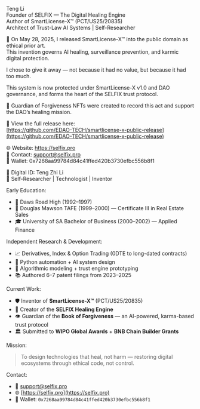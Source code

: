 
Teng Li  
Founder of SELFIX — The Digital Healing Engine  
Author of SmartLicense-X™ (PCT/US25/20835)  
Architect of Trust-Law AI Systems | Self-Researcher

📜 On May 28, 2025, I released SmartLicense-X™ into the public domain as ethical prior art.  
This invention governs AI healing, surveillance prevention, and karmic digital protection.

I chose to give it away — not because it had no value, but because it had too much.

This system is now protected under SmartLicense-X v1.0 and DAO governance, and forms the heart of the SELFIX trust protocol.

🎨 Guardian of Forgiveness NFTs were created to record this act and support the DAO’s healing mission.

📂 View the full release here:  
[https://github.com/EDAO-TECH/smartlicense-x-public-release](https://github.com/EDAO-TECH/smartlicense-x-public-release)

🌐 Website: https://selfix.pro  
📩 Contact: support@selfix.pro  
👜 Wallet: 0x7268aa99784d84c41ffed420b3730efbc556b8f1




📜 Digital ID: Teng Zhi Li  
🧠 Self-Researcher | Technologist | Inventor

Early Education:
- 🏫 Daws Road High (1992–1997)
- 📘 Douglas Mawson TAFE (1999–2000) — Certificate III in Real Estate Sales
- 🎓 University of SA Bachelor of Business (2000–2002) — Applied Finance

Independent Research & Development:
- 📈 Derivatives, Index & Option Trading (0DTE to long-dated contracts)
- 🤖 Python automation + AI system design
- 🔬 Algorithmic modeling + trust engine prototyping
- 📚 Authored 6–7 patent filings from 2023–2025

Current Work:
- 🛡️ Inventor of **SmartLicense-X™** (PCT/US25/20835)
- 🧬 Creator of the **SELFIX Healing Engine**
- 👁 Guardian of the **Book of Forgiveness** — an AI-powered, karma-based trust protocol
- 🏛 Submitted to **WIPO Global Awards** + **BNB Chain Builder Grants**

Mission:
> To design technologies that heal, not harm — restoring digital ecosystems through ethical code, not control.

Contact:
- 📩 support@selfix.pro
- 🌐 [https://selfix.pro](https://selfix.pro)
- 👜 Wallet: `0x7268aa99784d84c41ffed420b3730efbc556b8f1`
